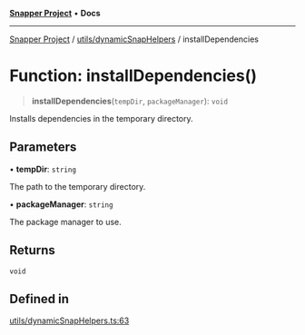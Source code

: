 [**Snapper Project**](../../../README.md) • **Docs**

***

[Snapper Project](../../../README.md) / [utils/dynamicSnapHelpers](../README.md) / installDependencies

# Function: installDependencies()

> **installDependencies**(`tempDir`, `packageManager`): `void`

Installs dependencies in the temporary directory.

## Parameters

• **tempDir**: `string`

The path to the temporary directory.

• **packageManager**: `string`

The package manager to use.

## Returns

`void`

## Defined in

[utils/dynamicSnapHelpers.ts:63](https://github.com/asifqatar/Snapper/blob/096ee18258520fbba0f2ed3245d87b3fd2b92252/utils/dynamicSnapHelpers.ts#L63)
